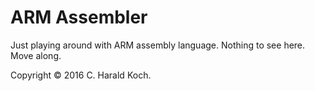 # ARM Assembler

Just playing around with ARM assembly language. Nothing to see here. Move along.

Copyright © 2016 C. Harald Koch.
